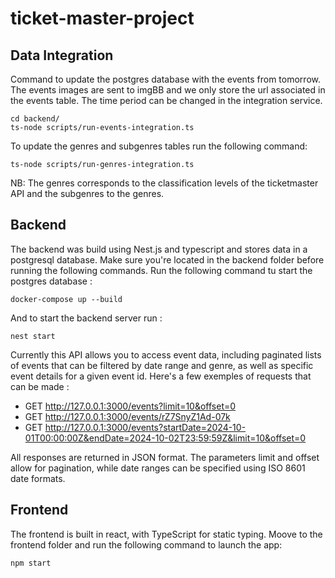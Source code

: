 # ticket-master-project

## Data Integration

Command to update the postgres database with the events from tomorrow. 
The events images are sent to imgBB and we only store the url associated in the events table. 
The time period can be changed in the integration service.
```
cd backend/
ts-node scripts/run-events-integration.ts
```

To update the genres and subgenres tables run the following command:
```
ts-node scripts/run-genres-integration.ts
```

NB: The genres corresponds to the classification levels of the ticketmaster API and the subgenres to the genres.


## Backend 

The backend was build using Nest.js and typescript and stores data in a postgresql database.
Make sure you're located in the backend folder before running the following commands.
Run the following command tu start the postgres database :
```
docker-compose up --build
```
And to start the backend server run :
```
nest start
```

Currently this API allows you to access event data, including paginated lists of events that can be filtered by date range and genre, as well as specific event details for a given event id. Here's a few exemples of requests that can be made :
- GET http://127.0.0.1:3000/events?limit=10&offset=0
- GET http://127.0.0.1:3000/events/rZ7SnyZ1Ad-07k
- GET http://127.0.0.1:3000/events?startDate=2024-10-01T00:00:00Z&endDate=2024-10-02T23:59:59Z&limit=10&offset=0

All responses are returned in JSON format. The parameters limit and offset allow for pagination, while date ranges can be specified using ISO 8601 date formats.

## Frontend

The frontend is built in react, with TypeScript for static typing.
Moove to the frontend folder and run the following command to launch the app:
```
npm start
```